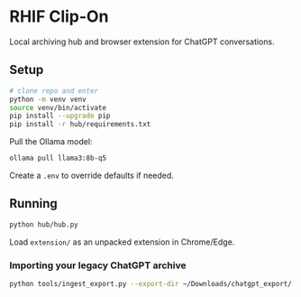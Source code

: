 # RHIF Clip-On

Local archiving hub and browser extension for ChatGPT conversations.

## Setup

```bash
# clone repo and enter
python -m venv venv
source venv/bin/activate
pip install --upgrade pip
pip install -r hub/requirements.txt
```

Pull the Ollama model:

```bash
ollama pull llama3:8b-q5
```

Create a `.env` to override defaults if needed.

## Running

```bash
python hub/hub.py
```

Load `extension/` as an unpacked extension in Chrome/Edge.

### Importing your legacy ChatGPT archive

```bash
python tools/ingest_export.py --export-dir ~/Downloads/chatgpt_export/
```
